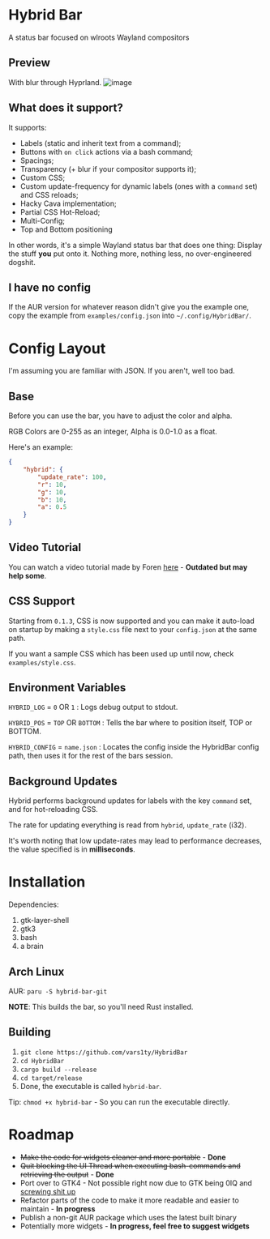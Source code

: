# Hybrid Bar
A status bar focused on wlroots Wayland compositors

## Preview
With blur through Hyprland.
![image](https://user-images.githubusercontent.com/54314240/185250795-b5c1b948-ef69-4293-bd1b-4deedbbaa82d.png)

## What does it support?
It supports:
- Labels (static and inherit text from a command);
- Buttons with `on click` actions via a bash command;
- Spacings;
- Transparency (+ blur if your compositor supports it);
- Custom CSS;
- Custom update-frequency for dynamic labels (ones with a `command` set) and CSS reloads;
- Hacky Cava implementation;
- Partial CSS Hot-Reload;
- Multi-Config;
- Top and Bottom positioning

In other words, it's a simple Wayland status bar that does one thing: Display the stuff __you__ put onto it. Nothing more, nothing less, no over-engineered dogshit.
## I have no config
If the AUR version for whatever reason didn't give you the example one, copy the example from `examples/config.json` into `~/.config/HybridBar/`.
# Config Layout
I'm assuming you are familiar with JSON. If you aren't, well too bad.
## Base
Before you can use the bar, you have to adjust the color and alpha.

RGB Colors are 0-255 as an integer, Alpha is 0.0-1.0 as a float.

Here's an example:

```json
{
    "hybrid": {
        "update_rate": 100,
        "r": 10,
        "g": 10,
        "b": 10,
        "a": 0.5
    }
}
```
## Video Tutorial
You can watch a video tutorial made by Foren [here](https://www.youtube.com/watch?v=5g7MX3jgv8A) - **Outdated but may help some**.
## CSS Support
Starting from `0.1.3`, CSS is now supported and you can make it auto-load on startup by making a `style.css` file next to your `config.json` at the same path.

If you want a sample CSS which has been used up until now, check `examples/style.css`.
## Environment Variables
`HYBRID_LOG` = `0` OR `1` : Logs debug output to stdout.

`HYBRID_POS` = `TOP` OR `BOTTOM` : Tells the bar where to position itself, TOP or BOTTOM.

`HYBRID_CONFIG` = `name.json` : Locates the config inside the HybridBar config path, then uses it for the rest of the bars session.
## Background Updates
Hybrid performs background updates for labels with the key `command` set, and for hot-reloading CSS.

The rate for updating everything is read from `hybrid`, `update_rate` (i32).

It's worth noting that low update-rates may lead to performance decreases, the value specified is in **milliseconds**.
# Installation
Dependencies:

1. gtk-layer-shell
2. gtk3
3. bash
4. a brain

## Arch Linux
AUR: `paru -S hybrid-bar-git`

**NOTE**: This builds the bar, so you'll need Rust installed.
## Building
1. `git clone https://github.com/vars1ty/HybridBar`
2. `cd HybridBar`
3. `cargo build --release`
4. `cd target/release`
5. Done, the executable is called `hybrid-bar`.

Tip: `chmod +x hybrid-bar` - So you can run the executable directly.
# Roadmap
- ~~Make the code for widgets cleaner and more portable~~ - **Done**
- ~~Quit blocking the UI Thread when executing bash-commands and retrieving the output~~ - **Done**
- Port over to GTK4 - Not possible right now due to GTK being 0IQ and [screwing shit up](https://github.com/wmww/gtk-layer-shell/issues/37)
- Refactor parts of the code to make it more readable and easier to maintain - **In progress**
- Publish a non-git AUR package which uses the latest built binary
- Potentially more widgets - **In progress, feel free to suggest widgets**
